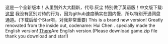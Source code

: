 这是一个全新版本！从里到外大大翻新，代号:灰尘 特别做了英语版！中文版下载:[这里](https://mpjy.lanzoub.com/i7ZSe0j9ci5e)
我没有区别对待的行为，因为github速度确实在国内慢，所以特别开通网盘通道。(下载后给个Star呗，对我非常重要)
This is a brand new version! Greatly renovated from the inside out, codename: Hui Chen .
specially made the English version!
[There](game(游戏英文版).zip)Are English version.(Please download game.zip file thank you download and star!)
